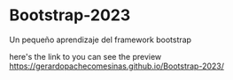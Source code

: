 # Bootstrap-2023
Un pequeño aprendizaje del framework bootstrap

here's the link to you can see the preview
https://gerardopachecomesinas.github.io/Bootstrap-2023/